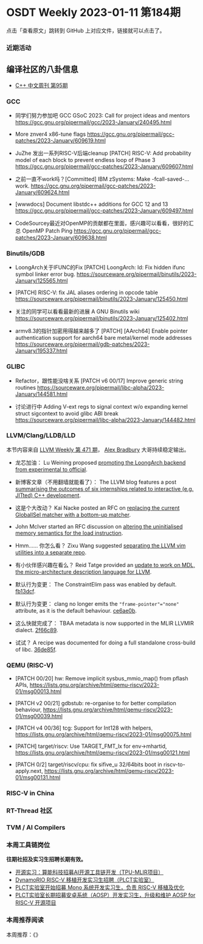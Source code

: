 # OSDT Weekly 2023-01-11 第184期

点击「查看原文」跳转到 GitHub 上对应文件，链接就可以点击了。

### 近期活动

## 编译社区的八卦信息

- [C++ 中文周刊 第95期](https://mp.weixin.qq.com/s/TQB8PtkA1vEmfcOq2O7u4Q)

### GCC

- 同学们努力参加吧 GCC GSoC 2023: Call for project ideas and mentors
  https://gcc.gnu.org/pipermail/gcc/2023-January/240495.html

- More znver4 x86-tune flags
  https://gcc.gnu.org/pipermail/gcc-patches/2023-January/609619.html

- JuZhe 发出一系列RISC-V后端cleanup
  [PATCH] RISC-V: Add probability model of each block to prevent endless loop of Phase 3
  https://gcc.gnu.org/pipermail/gcc-patches/2023-January/609607.html

- 之前一直不work吗？[Committed] IBM zSystems: Make -fcall-saved-... work.
  https://gcc.gnu.org/pipermail/gcc-patches/2023-January/609624.html

- [wwwdocs] Document libstdc++ additions for GCC 12 and 13
  https://gcc.gnu.org/pipermail/gcc-patches/2023-January/609497.html

- CodeSourcey最近对OpenMP的贡献都在里面，感兴趣可以看看，很好的汇总
  OpenMP Patch Ping
  https://gcc.gnu.org/pipermail/gcc-patches/2023-January/609638.html

### Binutils/GDB

- LoongArch关于IFUNC的Fix
  [PATCH] LoongArch: ld: Fix hidden ifunc symbol linker error bug.
  https://sourceware.org/pipermail/binutils/2023-January/125565.html

- [PATCH] RISC-V: fix JAL aliases ordering in opcode table
  https://sourceware.org/pipermail/binutils/2023-January/125450.html

- 关注的同学可以看看最新的进展  A GNU Binutils wiki
  https://sourceware.org/pipermail/binutils/2023-January/125402.html

- armv8.3的指针加密用得越来越多了
  [PATCH] [AArch64] Enable pointer authentication support for aarch64 bare metal/kernel mode addresses
  https://sourceware.org/pipermail/gdb-patches/2023-January/195337.html

### GLIBC

- Refactor，跟性能没啥关系 [PATCH v6 00/17] Improve generic string routines
  https://sourceware.org/pipermail/libc-alpha/2023-January/144581.html

- 讨论进行中 Adding V-ext regs to signal context w/o expanding kernel struct sigcontext to avoid glibc ABI break
  https://sourceware.org/pipermail/libc-alpha/2023-January/144482.html

### LLVM/Clang/LLDB/LLD

本节内容来自 [LLVM Weekly 第 471 期](http://llvmweekly.org/issue/471)，
[Alex Bradbury](https://www.linkedin.com/in/alex-bradbury/) 大哥持续稳定输出。

* 龙芯加油： Lu Weining proposed [promoting the LoongArch backend from experimental to official](https://discourse.llvm.org/t/rfc-promoting-the-loongarch-backend-from-experimental-to-official/67506).

* 新博客文章（不用翻墙就能看了）： The LLVM blog features a post [summarising the outcomes of six internships related to interactive (e.g. JITted) C++ development](https://blog.llvm.org/posts/2022-12-21-compiler-research-internships/).

* 这是个大改动？ Kai Nacke posted an RFC on [replacing the current GlobalISel matcher with a bottom-up matcher](https://discourse.llvm.org/t/rfc-globalisel-replace-the-current-globalisel-matcher-with-a-bottom-up-matcher/67530).

* John McIver started an RFC discussion on [altering the uninitialised memory semantics for the load instruction](https://discourse.llvm.org/t/rfc-load-instruction-uninitialized-memory-semantics/67481).

* Hmm…… 你怎么看？ Zixu Wang suggested [separating the LLVM vim utilities into a separate repo](https://discourse.llvm.org/t/rfc-separate-llvm-vim-utils-into-its-own-repo/67541).

* 有小伙伴感兴趣在看么？ Reid Tatge provided an [update to work on MDL, the micro-architecture description language for LLVM](https://discourse.llvm.org/t/rfc-mdl-a-micro-architecture-description-language-for-llvm/66409/31).

* 默认行为变更： The ConstraintElim pass was enabled by default.  [fb13dcf](https://reviews.llvm.org/rGfb13dcf3431c).

* 默认行为变更： clang no longer emits the `"frame-pointer"="none"` attribute, as it is the default behaviour. [ce6ae0b](https://reviews.llvm.org/rGce6ae0b2a26b).

* 这么快就完成了： TBAA metadata is now supported in the MLIR LLVMIR dialect.
  [2f66c89](https://reviews.llvm.org/rG2f66c891307c).

* 试试？ A recipe was documented for doing a full standalone cross-build of libc.
  [36de85f](https://reviews.llvm.org/rG36de85f93f8e).

### QEMU (RISC-V)

- [PATCH 00/20] hw: Remove implicit sysbus_mmio_map() from pflash APIs,
  https://lists.gnu.org/archive/html/qemu-riscv/2023-01/msg00013.html

- [PATCH v2 00/21] gdbstub: re-organise to for better compilation behaviour,
  https://lists.gnu.org/archive/html/qemu-riscv/2023-01/msg00039.html

- [PATCH v4 00/36] tcg: Support for Int128 with helpers,
  https://lists.gnu.org/archive/html/qemu-riscv/2023-01/msg00075.html

- [PATCH] target/riscv: Use TARGET_FMT_lx for env->mhartid,
  https://lists.gnu.org/archive/html/qemu-riscv/2023-01/msg00121.html

- [PATCH 0/2] target/riscv/cpu: fix sifive_u 32/64bits boot in riscv-to-apply.next,
  https://lists.gnu.org/archive/html/qemu-riscv/2023-01/msg00131.html

### RISC-V in China

### RT-Thread 社区

### TVM / AI Compilers

### 本周工具链岗位

**往期社招及实习生招聘长期有效。**

- [开源实习：算能科技招募AI开源工具链开发（TPU-MLIR项目）](https://mp.weixin.qq.com/s/IBJh0ip4k11PzIMZecsWSw)
- [DynamoRIO RISC-V 移植开发实习生招聘（PLCT实验室）](https://mp.weixin.qq.com/s/J_5TjT6DOqeOXJXQI5VQxw)
- [PLCT实验室开始招募 Mono 系统开发实习生，负责 RISC-V 移植及优化](https://mp.weixin.qq.com/s/whEW7Hay1jIP1tBzIPay1A)
- [PLCT实验室长期招募安卓系统（AOSP）开发实习生，升级和维护 AOSP for RISC-V 开源项目](https://mp.weixin.qq.com/s/dJP2cEB1nex2inR5c-cJog)


### 本周推荐阅读

本周推荐：《》
